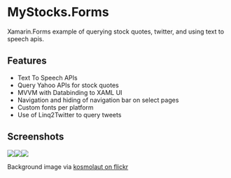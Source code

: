 MyStocks.Forms
==============

Xamarin.Forms example of querying stock quotes, twitter, and using text to speech apis.


## Features

* Text To Speech APIs
* Query Yahoo APIs for stock quotes
* MVVM with Databinding to XAML UI
* Navigation and hiding of navigation bar on select pages
* Custom fonts per platform
* Use of Linq2Twitter to query tweets

## Screenshots
![](https://raw.githubusercontent.com/jamesmontemagno/MyStocks.Forms/master/Screenshots/MyStocksAndroid.png)![](https://raw.githubusercontent.com/jamesmontemagno/MyStocks.Forms/master/Screenshots/MyStocksiOS.png)![](https://raw.githubusercontent.com/jamesmontemagno/MyStocks.Forms/master/Screenshots/MyStocksWP.png)


Background image via [kosmolaut on flickr](https://www.flickr.com/photos/helico/422215562/in/photolist-7gi33H-DiXYE-41LMv-7gvpU-azKr2q-5mCd6i-bzd4M8-aeenJC-7H6wBx-ahM4qb-nmcn9T-5gQECw-aEK49F-edJ1JT-2fsf8-6bxWCY-ir8RG8-5NgGbq-b8m6b6-91LSvi-91PE5J-adQQhL-b8n78K-fKwPcL-b8kEYe-7bJuYE-7bEEMF-7bEFsK-7bEEUr-7bJu7E-7bJuGQ-7bEEGB-7bEFgc-7bJuPY-7bJv17-7bEF2e-8LCNW2-cBZ96E-5n1X7C-5HGZbP-5APAft-af1eoM-bt4kHK-emHgto-4LWAnp-nNNgt7-nNP1kD-27pYAk-4Zyo9A-7bJutC/)
